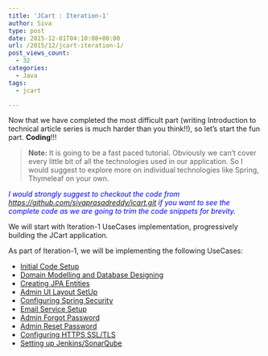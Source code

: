 ```yaml
---
title: 'JCart : Iteration-1'
author: Siva
type: post
date: 2015-12-01T04:10:08+00:00
url: /2015/12/jcart-iteration-1/
post_views_count:
  - 32
categories:
  - Java
tags:
  - jcart

---
```

Now that we have completed the most difficult part (writing Introduction to technical article series is much harder than you think!!), so let&#8217;s start the fun part. **Coding**!!!

> **Note:** It is going to be a fast paced tutorial. Obviously we can&#8217;t cover every little bit of all the technologies used in our application. So I would suggest to explore more on individual technologies like Spring, Thymeleaf on your own.

_<span style="color: #0000ff;">I would strongly suggest to checkout the code from <a style="color: #0000ff;" href="https://github.com/sivaprasadreddy/jcart.git" target="_blank">https://github.com/sivaprasadreddy/jcart.git</a> if you want to see the complete code as we are going to trim the code snippets for brevity.</span>_

We will start with Iteration-1 UseCases implementation, progressively building the JCart application.

As part of Iteration-1, we will be implementing the following UseCases:

  * <a href="http://sivalabs.in/2015/12/jcart-initial-code-setup.html" target="_blank">Initial Code Setup</a>
  * <a href="http://sivalabs.in/2015/12/jcart-domain-modelling-and-database-designing.html" target="_blank">Domain Modelling and Database Designing</a>
  * <a href="http://sivalabs.in/2015/12/jcart-create-jpa-entities.html" target="_blank">Creating JPA Entities</a>
  * <a href="http://sivalabs.in/2015/12/jcart-admin-ui-layout-setup.html" target="_blank">Admin UI Layout SetUp</a>
  * <a href="http://sivalabs.in/2015/12/jcart-configuring-spring-security.html" target="_blank">Configuring Spring Security</a>
  * <a href="http://sivalabs.in/2015/12/jcart-email-service-setup.html" target="_blank">Email Service Setup</a>
  * <a href="http://sivalabs.in/2015/12/jcart-admin-forgot-password.html" target="_blank">Admin Forgot Password</a>
  * <a href="http://sivalabs.in/2015/12/jcart-admin-reset-password.html" target="_blank">Admin Reset Password</a>
  * <a href="http://sivalabs.in/2015/12/jcart-configuring-https-ssltls.html" target="_blank">Configuring HTTPS SSL/TLS</a>
  * <a href="http://sivalabs.in/setting-up-jenkinssonarqube/" target="_blank">Setting up Jenkins/SonarQube</a>

&nbsp;